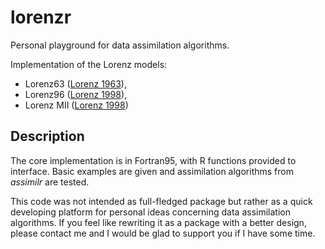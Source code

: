 lorenzr
=====

Personal playground for data assimilation algorithms.

Implementation of the Lorenz models:

- Lorenz63 ([Lorenz 1963](http://journals.ametsoc.org/doi/abs/10.1175/1520-0469(1963)020%3C0130:DNF%3E2.0.CO;2)), 
- Lorenz96 ([Lorenz 1998](http://journals.ametsoc.org/doi/abs/10.1175/1520-0469(1998)055%3C0399%3AOSFSWO%3E2.0.CO%3B2)), 
- Lorenz MII ([Lorenz 1998](http://journals.ametsoc.org/doi/abs/10.1175/JAS3430.1))

## Description
The core implementation is in Fortran95, with R functions provided to interface. Basic examples are given and assimilation algorithms from *assimilr* are tested.

This code was not intended as full-fledged package but rather as a quick developing platform for personal ideas concerning data assimilation algorithms. If you feel like rewriting it as a package with a better design, please contact me and I would be glad to support you if I have some time. 